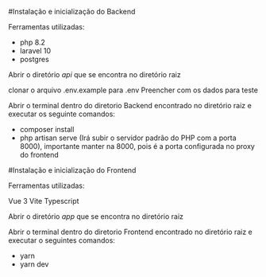 #Instalação e inicialização do Backend

Ferramentas utilizadas:

- php 8.2
- laravel 10
- postgres

Abrir o diretório *api* que se encontra no diretório raiz

clonar o arquivo .env.example para .env
Preencher com os dados para teste

Abrir o terminal dentro do diretorio Backend encontrado no diretório raiz e executar os seguinte comandos:

- composer install
- php artisan serve (Irá subir o servidor padrão do PHP com a porta 8000), importante manter na 8000, pois é a porta
  configurada no proxy do frontend

#Instalação e inicialização do Frontend

Ferramentas utilizadas:

Vue 3
Vite
Typescript

Abrir o diretório *app* que se encontra no diretório raiz

Abrir o terminal dentro do diretorio Frontend encontrado no diretório raiz e executar o seguintes comandos:

- yarn
- yarn dev

